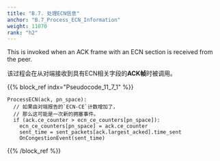 ```yaml
---
title: "B.7. 处理ECN信息"
anchor: "B.7_Process_ECN_Information"
weight: 11070
rank: "h2"
---
```


This is invoked when an ACK frame with an ECN section is received from the peer.

该过程会在从对端接收到具有ECN相关字段的**ACK帧**时被调用。

{{% block_ref
indx="Pseudocode_11_7_1" %}}

```
ProcessECN(ack, pn_space):
  // 如果由对端报告的`ECN-CE`计数增加了，
  // 那么这可能是一次新的拥塞事件。
  if (ack.ce_counter > ecn_ce_counters[pn_space]):
    ecn_ce_counters[pn_space] = ack.ce_counter
    sent_time = sent_packets[ack.largest_acked].time_sent
    OnCongestionEvent(sent_time)
```

{{% /block_ref %}}
